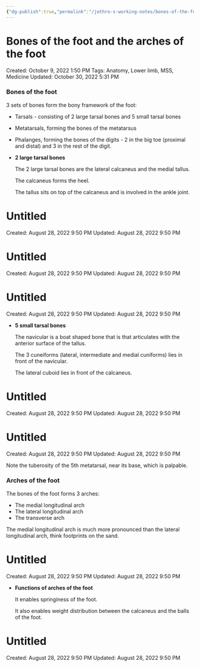 ```yaml
---
{"dg-publish":true,"permalink":"/jethro-s-working-notes/bones-of-the-foot-and-the-arches-of-the-foot/","dgPassFrontmatter":true}
---
```



# Bones of the foot and the arches of the foot

Created: October 9, 2022 1:50 PM
Tags: Anatomy, Lower limb, MSS, Medicine
Updated: October 30, 2022 5:31 PM

### Bones of the foot

3 sets of bones form the bony framework of the foot:

- Tarsals - consisting of 2 large tarsal bones and 5 small tarsal bones
- Metatarsals, forming the bones of the metatarsus
- Phalanges, forming the bones of the digits - 2 in the big toe (proximal and distal) and 3 in the rest of the digit.
- **2 large tarsal bones**
    
    The 2 large tarsal bones are the lateral calcaneus and the medial tallus.
    
    The calcaneus forms the heel.
    
    The tallus sits on top of the calcaneus and is involved in the ankle joint.
    
    
<div class="transclusion internal-embed is-loaded"><div class="markdown-embed">





# Untitled

Created: August 28, 2022 9:50 PM
Updated: August 28, 2022 9:50 PM

</div></div>

    
    
<div class="transclusion internal-embed is-loaded"><div class="markdown-embed">





# Untitled

Created: August 28, 2022 9:50 PM
Updated: August 28, 2022 9:50 PM

</div></div>

    
    
<div class="transclusion internal-embed is-loaded"><div class="markdown-embed">





# Untitled

Created: August 28, 2022 9:50 PM
Updated: August 28, 2022 9:50 PM

</div></div>

    
- **5 small tarsal bones**
    
    The navicular is a boat shaped bone that is that articulates with the anterior surface of the tallus.
    
    The 3 cuneiforms (lateral, intermediate and medial cuniforms) lies in front of the navicular.
    
    The lateral cuboid lies in front of the calcaneus.
    
    
<div class="transclusion internal-embed is-loaded"><div class="markdown-embed">





# Untitled

Created: August 28, 2022 9:50 PM
Updated: August 28, 2022 9:50 PM

</div></div>

    
    
<div class="transclusion internal-embed is-loaded"><div class="markdown-embed">





# Untitled

Created: August 28, 2022 9:50 PM
Updated: August 28, 2022 9:50 PM

</div></div>

    

Note the tuberosity of the 5th metatarsal, near its base, which is palpable.

### Arches of the foot

The bones of the foot forms 3 arches:

- The medial longitudinal arch
- The lateral longitudinal arch
- The transverse arch

The medial longitudinal arch is much more pronounced than the lateral longitudinal arch, think footprints on the sand.


<div class="transclusion internal-embed is-loaded"><div class="markdown-embed">





# Untitled

Created: August 28, 2022 9:50 PM
Updated: August 28, 2022 9:50 PM

</div></div>


- **Functions of arches of the foot**
    
    It enables springiness of the foot.
    
    It also enables weight distribution between the calcaneus and the balls of the foot.
    
    
<div class="transclusion internal-embed is-loaded"><div class="markdown-embed">





# Untitled

Created: August 28, 2022 9:50 PM
Updated: August 28, 2022 9:50 PM

</div></div>
